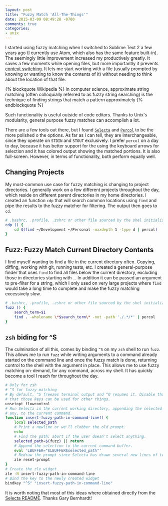 ```yaml
---
layout: post
title: "Fuzzy Match 'All-The-Things'"
date: 2015-03-09 08:49:28 -0700
comments: true
categories:
- unix
---
```


I started using fuzzy matching when I switched to Sublime Text 2 a few years ago (I currently use Atom, which also has the same feature built-in). The seemingly little improvement increased my productively greatly. It saves a few moments while opening files, but more importantly it prevents [context switching][1]. It lets me start working with a file (usually prompted by knowing or wanting to know the contents of it) without needing to think about the location of that file.

{% blockquote Wikipedia %}
In computer science, approximate string matching (often colloquially referred to as fuzzy string searching) is the technique of finding strings that match a pattern approximately
{% endblockquote %}

Such functionality is useful outside of code editors. Thanks to Unix's modularity, general purpose fuzzy matches can accomplish a lot.

There are a few tools out there, but I found [`Selecta`][2] and [`Percol`][3] to be the more polished o the options. As far as I can tell, they are interchangeable, since they operate on `STDIN` and `STOUT` exclusively. I prefer `percol` on a day to day, because it has better support for the using the keyboard arrows for selection and it has colored output showing the matched portions. It is also full-screen. However, in terms of functionality, both perform equally well.

## Changing Projects

My most-common use case for fuzzy matching is changing to project directories. I generally work on a few different projects throughout the day, which reside on different parent directories in my home directories. I created an function `cdp` that will search common locations using `find` and pipe the results to the fuzzy matcher for filtering. The output then goes to `cd`.

``` bash
# .bashrc, .profile, .zshrc or other file sourced by the shel initialization
cdp () {
	cd $(find ~/Development ~/Personal -maxdepth 1 -type d | percol)
}
```

## Fuzz: Fuzzy Match Current Directory Contents

I find myself wanting to find a file in the current directory often. Copying, diffing, working with git, running tests, etc. I created a general-purpose finder that uses `find` to find all files below the current directory, excluding those in directories starting with `.`. In addition it can be passed an argument to pre-filter for a string, which I only used on very large projects where `find` would take a long time to complete and make the fuzzy matching excessively slow.

``` bash
# .bashrc, .profile, .zshrc or other file sourced by the shel initialization
fuzz () {
	search_term=$1
	find . -wholename \*$search_term\* -not -path './.*/*' | percol
}
```

## `zsh` biding for ^S

The culmination of all this, comes by binding `^S` on my `zsh` shell to run `fuzz`. This allows me to run `fuzz` while writing arguments to a command already started on the command line and once the fuzzy match is done, returning control to the shell with the argument in place. This allows me to use fuzzy matching on-demand, for any command, across my shell. It has quickly become a tool I reach for throughout the day.

``` bash
# Only for zsh
# ^S for fuzzy matching
# By default, ^S freezes terminal output and ^Q resumes it. Disable that so
# that those keys can be used for other things.
unsetopt flowcontrol
# Run Selecta in the current working directory, appending the selected path, if
# any, to the current command.
function insert-fuzzy-path-in-command-line() {
    local selected_path
    # Print a newline or we'll clobber the old prompt.
    echo
    # Find the path; abort if the user doesn't select anything.
    selected_path=$(fuzz) || return
    # Append the selection to the current command buffer.
    eval 'LBUFFER="$LBUFFER$selected_path"'
    # Redraw the prompt since Selecta has drawn several new lines of text.
    zle reset-prompt
}
# Create the zle widget
zle -N insert-fuzzy-path-in-command-line
# Bind the key to the newly created widget
bindkey "^S" "insert-fuzzy-path-in-command-line"
```

It is worth noting that most of this ideas where obtained directly from the [Selecta README][2]. Thanks Gary Bernhardt!

[1]: http://www.joelonsoftware.com/articles/fog0000000022.html
[2]: https://github.com/garybernhardt/selecta
[3]: https://github.com/mooz/percol

